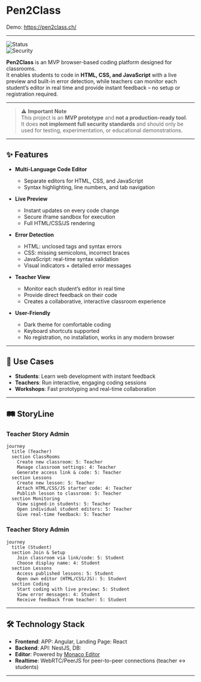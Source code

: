 # Pen2Class

Demo: https://pen2class.ch/

---

![Status](https://img.shields.io/badge/status-MVP-orange)  
![Security](https://img.shields.io/badge/security-not%20production%20ready-red)

**Pen2Class** is an MVP browser-based coding platform designed for classrooms.  
It enables students to code in **HTML, CSS, and JavaScript** with a live preview and built-in error detection, while teachers can monitor each student’s editor in real time and provide instant feedback – no setup or registration required.

---

> ⚠️ **Important Note**  
> This project is an **MVP prototype** and **not a production-ready tool**.  
> It does **not implement full security standards** and should only be used for testing, experimentation, or educational demonstrations.

---


## ✨ Features

- **Multi-Language Code Editor**
  - Separate editors for HTML, CSS, and JavaScript
  - Syntax highlighting, line numbers, and tab navigation

- **Live Preview**
  - Instant updates on every code change
  - Secure iframe sandbox for execution
  - Full HTML/CSS/JS rendering

- **Error Detection**
  - HTML: unclosed tags and syntax errors
  - CSS: missing semicolons, incorrect braces
  - JavaScript: real-time syntax validation
  - Visual indicators + detailed error messages

- **Teacher View**
  - Monitor each student’s editor in real time
  - Provide direct feedback on their code
  - Creates a collaborative, interactive classroom experience

- **User-Friendly**
  - Dark theme for comfortable coding
  - Keyboard shortcuts supported
  - No registration, no installation, works in any modern browser

---

## 🚀 Use Cases

- **Students**: Learn web development with instant feedback
- **Teachers**: Run interactive, engaging coding sessions
- **Workshops**: Fast prototyping and real-time collaboration

---

## 🛤️ StoryLine

### Teacher Story Admin
```mermaid
journey
  title (Teacher)
  section ClassRooms
    Create new classroom: 5: Teacher
    Manage classroom settings: 4: Teacher
    Generate access link & code: 5: Teacher
  section Lessons
    Create new lesson: 5: Teacher
    Attach HTML/CSS/JS starter code: 4: Teacher
    Publish lesson to classroom: 5: Teacher
  section Monitoring
    View signed-in students: 5: Teacher
    Open individual student editors: 5: Teacher
    Give real-time feedback: 5: Teacher

````

### Teacher Story Admin
```mermaid
journey
  title (Student)
  section Join & Setup
    Join classroom via link/code: 5: Student
    Choose display name: 4: Student
  section Lessons
    Access published lessons: 5: Student
    Open own editor (HTML/CSS/JS): 5: Student
  section Coding
    Start coding with live preview: 5: Student
    View error messages: 4: Student
    Receive feedback from teacher: 5: Student
````
----

## 🛠 Technology Stack

- **Frontend**: APP: Angular, Landing Page: React
- **Backend**: API: NestJS, DB: 
- **Editor**: Powered by [Monaco Editor](https://microsoft.github.io/monaco-editor/)
- **Realtime**: WebRTC/PeerJS for peer-to-peer connections (teacher ↔ students)

---
